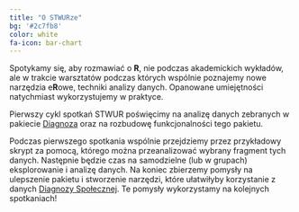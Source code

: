 ```yaml
---
title: "O STWURze"
bg: '#2c7fb8'
color: white
fa-icon: bar-chart
---
```


Spotykamy się, aby rozmawiać o **R**, nie podczas akademickich wykładów, ale w trakcie warsztatów podczas których wspólnie poznajemy
nowe narzędzia e**R**owe, techniki analizy danych. Opanowane umiejętności natychmiast wykorzystujemy w praktyce.

Pierwszy cykl spotkań STWUR poświęcimy na analizę danych zebranych w pakiecie [Diagnoza](https://github.com/pbiecek/Diagnoza) oraz na rozbudowę funkcjonalności tego pakietu.

Podczas pierwszego spotkania wspólnie przejdziemy przez przykładowy skrypt
za pomocą, którego można przeanalizować wybrany fragment tych danych. 
Następnie będzie czas na samodzielne (lub w grupach) eksplorowanie i analizę danych. 
Na koniec zbierzemy pomysły na
ulepszenie pakietu i stworzenie narzędzi, które ułatwiłyby korzystanie z danych 
[Diagnozy Społecznej](http://diagnoza.com/). Te pomysły wykorzystamy na kolejnych spotkaniach!
